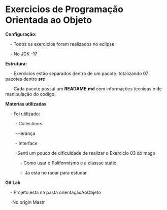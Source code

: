 # Exercicios de Programação Orientada ao Objeto

**Configuração:**

    - Todos os exercicios foram realizados no eclipse 

    - No JDK -17

**Estrutura:**

    - Exercicios estão separados  dentro de um pacote. totalizando 07 pacotes dentro **src**

    - Cada pacote possui um **READAME.md** com informações tecnicas e de manipulação do codigo.

**Materias utilizadas**

    - Foi utilizado:

        - Collections

        -Herança

        - Interface

        -Senti um pouco de dificuldade de realizar o Exercicio 03 do mago 

            - Como usar o Poliformismo e a classse static

            -  Ja esta no radar para estudar 

**Git Lab**

    - Projeto esta na pasta orientaçãoAoObjeto

    -No origin Mastr
